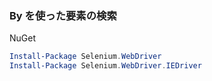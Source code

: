 ﻿### By を使った要素の検索

NuGet  
```PowerShell
Install-Package Selenium.WebDriver  
Install-Package Selenium.WebDriver.IEDriver
```